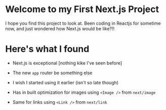 # Welcome to my First Next.js Project

I hope you find this project to look at. Been coding in Reactjs for sometime now, and just wondered how Next.js would be like?!!

# Here's what I found

- Next.js is exceptional [nothing kike I've seen before]

- The new `app` router be something else
- I wish I started using it earlier (isn't so late though)
- Has in built optimization for images using `<Image />` from `next/image`
- Same for links using `<Link />` from `next/link`

